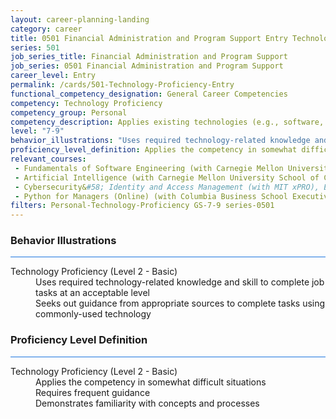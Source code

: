 ```yaml
---
layout: career-planning-landing
category: career
title: 0501 Financial Administration and Program Support Entry Technology Proficiency
series: 501
job_series_title: Financial Administration and Program Support
job_series: 0501 Financial Administration and Program Support
career_level: Entry
permalink: /cards/501-Technology-Proficiency-Entry
functional_competency_designation: General Career Competencies
competency: Technology Proficiency
competency_group: Personal
competency_description: Applies existing technologies (e.g., software, applications, online systems and databases), within IT governance and rules, to meet organizational requirements. Shares technology knowledge with others in the organization. Identifies potential opportunities for the use of new or emerging technologies to improve business processes.
level: "7-9"
behavior_illustrations: "Uses required technology-related knowledge and skill to complete job tasks at an acceptable level ? Seeks out guidance from appropriate sources to complete tasks using commonly-used technology "
proficiency_level_definition: Applies the competency in somewhat difficult situations ? Requires frequent guidance ? Demonstrates familiarity with concepts and processes 
relevant_courses: 
 - Fundamentals of Software Engineering (with Carnegie Mellon University School of Computer Science), Emeritus, <a href="https://execonline.cs.cmu.edu/fundamentals-of-software-engineering/enterprise/?b2c_form=true&utm_campaign=gsa&utm_source=b2b">https://execonline.cs.cmu.edu/fundamentals-of-software-engineering/enterprise/?b2c_form=true&utm_campaign=gsa&utm_source=b2b</a>
 - Artificial Intelligence (with Carnegie Mellon University School of Computer Science), Emeritus, <a href="https://execonline.cs.cmu.edu/introduction-artificial-intelligence/enterprise/?b2c_form=true&utm_campaign=gsa&utm_source=b2b">https://execonline.cs.cmu.edu/introduction-artificial-intelligence/enterprise/?b2c_form=true&utm_campaign=gsa&utm_source=b2b</a>
 - Cybersecurity&#58; Identity and Access Management (with MIT xPRO), Emeritus, <a href="https://executive-ed.xpro.mit.edu/cybersecurity-identity-access-management/enterprise/?b2c_form=true&utm_campaign=gsa&utm_source=b2b">https://executive-ed.xpro.mit.edu/cybersecurity-identity-access-management/enterprise/?b2c_form=true&utm_campaign=gsa&utm_source=b2b</a>
 - Python for Managers (Online) (with Columbia Business School Executive Education), Columbia, <a href="https://online1.gsb.columbia.edu/columbia/python-for-managers/enterprise/?b2c_form=true&utm_campaign=gsa&utm_source=b2b">https://online1.gsb.columbia.edu/columbia/python-for-managers/enterprise/?b2c_form=true&utm_campaign=gsa&utm_source=b2b</a>
filters: Personal-Technology-Proficiency GS-7-9 series-0501
---
```


<div class="desktop:grid-col-6 margin-y-3">
  <div class="border-top-2 bg-white padding-3 shadow-5 height-full members-hover border-1px button-border border-top-blue radius-lg card-text-color">
    <h3>Behavior Illustrations</h3>
    <hr style="background-color: #1b74e0 !important;"/>
    <dl class="text-base card-content-color"><dt>Technology Proficiency (Level 2 - Basic)</dt><dd>Uses required technology-related knowledge and skill to complete job tasks at an acceptable level </dd><dd> Seeks out guidance from appropriate sources to complete tasks using commonly-used technology </dd></dl>
  </div>
</div>
<div class="desktop:grid-col-6 margin-y-3">
  <div class="border-top-2 bg-white padding-3 shadow-5 height-full members-hover border-1px button-border border-top-blue radius-lg card-text-color">
    <h3>Proficiency Level Definition</h3>
     <hr style="background-color: #1b74e0 !important;"/>
    <dl class="text-base card-content-color"><dt>Technology Proficiency (Level 2 - Basic)</dt><dd>Applies the competency in somewhat difficult situations </dd><dd> Requires frequent guidance </dd><dd> Demonstrates familiarity with concepts and processes </dd></dl>
  </div>
</div>